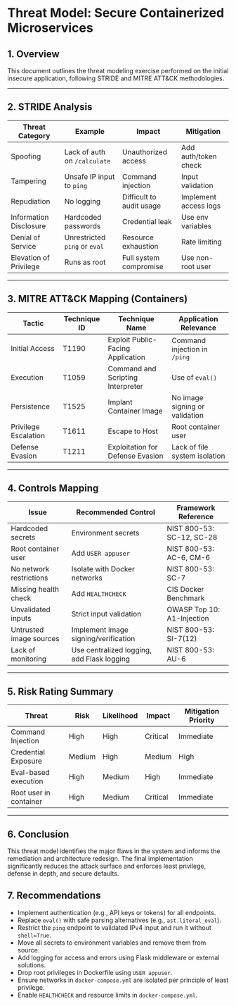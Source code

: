 # Threat Model: Secure Containerized Microservices

## 1. Overview
This document outlines the threat modeling exercise performed on the initial insecure application, following STRIDE and MITRE ATT&CK methodologies.

---

## 2. STRIDE Analysis

| Threat Category | Example | Impact | Mitigation |
|----------------|---------|--------|------------|
| Spoofing        | Lack of auth on `/calculate` | Unauthorized access | Add auth/token check |
| Tampering       | Unsafe IP input to `ping` | Command injection | Input validation |
| Repudiation     | No logging | Difficult to audit usage | Implement access logs |
| Information Disclosure | Hardcoded passwords | Credential leak | Use env variables |
| Denial of Service | Unrestricted `ping` or `eval` | Resource exhaustion | Rate limiting |
| Elevation of Privilege | Runs as root | Full system compromise | Use non-root user |

---

## 3. MITRE ATT&CK Mapping (Containers)

| Tactic         | Technique ID | Technique Name | Application Relevance |
|----------------|--------------|----------------|------------------------|
| Initial Access | T1190         | Exploit Public-Facing Application | Command injection in `/ping` |
| Execution      | T1059         | Command and Scripting Interpreter | Use of `eval()` |
| Persistence    | T1525         | Implant Container Image | No image signing or validation |
| Privilege Escalation | T1611  | Escape to Host | Root container user |
| Defense Evasion | T1211        | Exploitation for Defense Evasion | Lack of file system isolation |

---

## 4. Controls Mapping

| Issue | Recommended Control | Framework Reference |
|-------|---------------------|---------------------|
| Hardcoded secrets | Environment secrets | NIST 800-53: SC-12, SC-28 |
| Root container user | Add `USER appuser` | NIST 800-53: AC-6, CM-6 |
| No network restrictions | Isolate with Docker networks | NIST 800-53: SC-7 |
| Missing health check | Add `HEALTHCHECK` | CIS Docker Benchmark |
| Unvalidated inputs | Strict input validation | OWASP Top 10: A1-Injection |
| Untrusted image sources | Implement image signing/verification | NIST 800-53: SI-7(12) |
| Lack of monitoring | Use centralized logging, add Flask logging | NIST 800-53: AU-6 |

---

## 5. Risk Rating Summary

| Threat | Risk | Likelihood | Impact | Mitigation Priority |
|--------|------|------------|--------|----------------------|
| Command Injection | High | High | Critical | Immediate |
| Credential Exposure | Medium | High | Medium | High |
| Eval-based execution | High | Medium | High | Immediate |
| Root user in container | High | Medium | Critical | Immediate |

---

## 6. Conclusion

This threat model identifies the major flaws in the system and informs the remediation and architecture redesign. The final implementation significantly reduces the attack surface and enforces least privilege, defense in depth, and secure defaults.


## 7. Recommendations

- Implement authentication (e.g., API keys or tokens) for all endpoints.
- Replace `eval()` with safe parsing alternatives (e.g., `ast.literal_eval`).
- Restrict the `ping` endpoint to validated IPv4 input and run it without `shell=True`.
- Move all secrets to environment variables and remove them from source.
- Add logging for access and errors using Flask middleware or external solutions.
- Drop root privileges in Dockerfile using `USER appuser`.
- Ensure networks in `docker-compose.yml` are isolated per principle of least privilege.
- Enable `HEALTHCHECK` and resource limits in `docker-compose.yml`.
